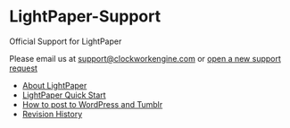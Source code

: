 LightPaper-Support
==================

Official Support for LightPaper

Please email us at support@clockworkengine.com or [open a new support request](https://github.com/ClockworkEngine/LightPaper-Support/issues)

* [About LightPaper](https://github.com/ClockworkEngine/LightPaper-Support/blob/master/About%20LightPaper.md)
* [LightPaper Quick Start](https://github.com/ClockworkEngine/LightPaper-Support/blob/master/LightPaper%20QuickStart.md)
* [How to post to WordPress and Tumblr](https://github.com/ClockworkEngine/LightPaper-Support/blob/master/Blogging.md)
* [Revision History](https://github.com/ClockworkEngine/LightPaper-Support/blob/master/Revision%20History.md)
